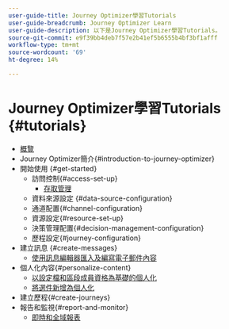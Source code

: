 ```yaml
---
user-guide-title: Journey Optimizer學習Tutorials
user-guide-breadcrumb: Journey Optimizer Learn
user-guide-description: 以下是Journey Optimizer學習Tutorials。
source-git-commit: e9f39bb4deb7f57e2b41ef5b6555b4bf3bf1afff
workflow-type: tm+mt
source-wordcount: '69'
ht-degree: 14%

---
```



# Journey Optimizer學習Tutorials {#tutorials}

+ [概覽](/help/overview.md)
+ Journey Optimizer簡介{#introduction-to-journey-optimizer}
+ 開始使用 {#get-started}
   + 訪問控制{#access-set-up}
      + [存取管理](/help/set-up-access/access-management.md)
   + 資料來源設定 {#data-source-configuration}
   + 通道配置{#channel-configuration}
   + 資源設定{#resource-set-up}
   + 決策管理配置{#decision-management-configuration}
   + 歷程設定{#journey-configuration}
+ 建立訊息 {#create-messages}
   + [使用訊息編輯器匯入及編寫電子郵件內容](/help/create-messages/import-and-author-email-content.md)
+ 個人化內容{#personalize-content}
   + [以設定檔和區段成員資格為基礎的個人化](/help/personalize-content/profile-and-segment-membership-based-personalization.md)
   + [將選件新增為個人化](/help/personalize-content/add-offer-decisioning-to-messages.md)
+ 建立歷程{#create-journeys}
+ 報告和監視{#report-and-monitor}
   + [即時和全域報表](/help/report-and-monitor/live-and-global-reports.md)

